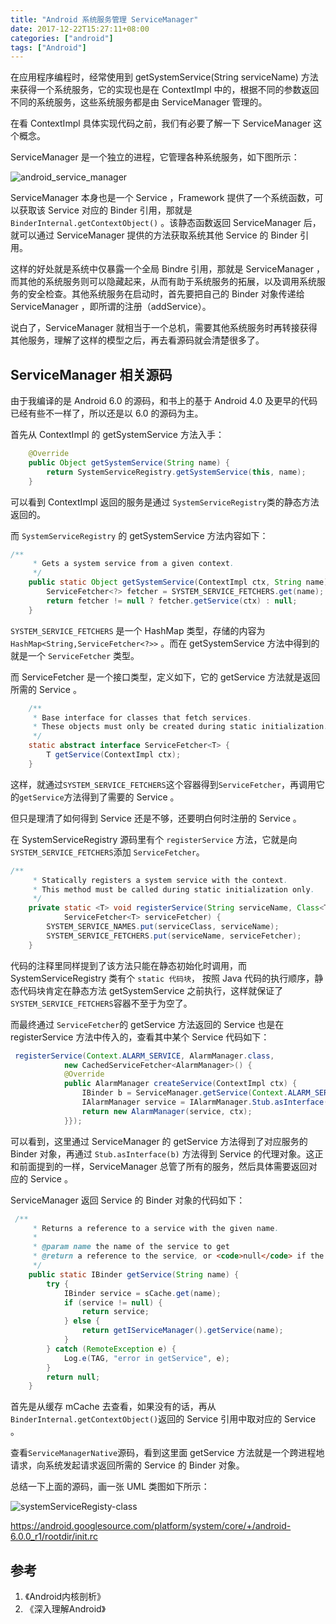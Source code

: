 ```yaml
---
title: "Android 系统服务管理 ServiceManager"
date: 2017-12-22T15:27:11+08:00
categories: ["android"]
tags: ["Android"]
---
```



在应用程序编程时，经常使用到 getSystemService(String serviceName) 方法来获得一个系统服务，它的实现也是在 ContextImpl 中的，根据不同的参数返回不同的系统服务，这些系统服务都是由 ServiceManager 管理的。

<!--more-->

在看 ContextImpl 具体实现代码之前，我们有必要了解一下 ServiceManager 这个概念。

ServiceManager 是一个独立的进程，它管理各种系统服务，如下图所示：


![android_service_manager](http://7xqe3m.com1.z0.glb.clouddn.com/blog-android_service_manager.png)


ServiceManager 本身也是一个 Service ，Framework 提供了一个系统函数，可以获取该 Service 对应的 Binder 引用，那就是 `BinderInternal.getContextObject()` 。该静态函数返回 ServiceManager 后，就可以通过 ServiceManager 提供的方法获取系统其他 Service 的 Binder 引用。


这样的好处就是系统中仅暴露一个全局 Bindre 引用，那就是 ServiceManager ，而其他的系统服务则可以隐藏起来，从而有助于系统服务的拓展，以及调用系统服务的安全检查。其他系统服务在启动时，首先要把自己的 Binder 对象传递给 ServiceManager ，即所谓的注册（addService）。


说白了，ServiceManager 就相当于一个总机，需要其他系统服务时再转接获得其他服务，理解了这样的模型之后，再去看源码就会清楚很多了。


## ServiceManager 相关源码

由于我编译的是 Android 6.0 的源码，和书上的基于 Android 4.0 及更早的代码已经有些不一样了，所以还是以 6.0 的源码为主。


首先从 ContextImpl 的 getSystemService 方法入手：

``` java
    @Override
    public Object getSystemService(String name) {
        return SystemServiceRegistry.getSystemService(this, name);
    }
```

可以看到 ContextImpl 返回的服务是通过 `SystemServiceRegistry`类的静态方法返回的。

而 `SystemServiceRegistry` 的 getSystemService 方法内容如下：
``` java
/**
     * Gets a system service from a given context.
     */
    public static Object getSystemService(ContextImpl ctx, String name) {
        ServiceFetcher<?> fetcher = SYSTEM_SERVICE_FETCHERS.get(name);
        return fetcher != null ? fetcher.getService(ctx) : null;
    }
```

`SYSTEM_SERVICE_FETCHERS` 是一个 HashMap 类型，存储的内容为 `HashMap<String,ServiceFetcher<?>>` 。而在 getSystemService 方法中得到的就是一个 `ServiceFetcher` 类型。

而 ServiceFetcher 是一个接口类型，定义如下，它的 getService 方法就是返回所需的 Service 。
``` java
    /**
     * Base interface for classes that fetch services.
     * These objects must only be created during static initialization.
     */
    static abstract interface ServiceFetcher<T> {
        T getService(ContextImpl ctx);
    }
```

这样，就通过`SYSTEM_SERVICE_FETCHERS`这个容器得到`ServiceFetcher`，再调用它的`getService`方法得到了需要的 Service 。

但只是理清了如何得到 Service 还是不够，还要明白何时注册的 Service 。

在 SystemServiceRegistry 源码里有个 `registerService` 方法，它就是向`SYSTEM_SERVICE_FETCHERS`添加 `ServiceFetcher`。

``` java
/**
     * Statically registers a system service with the context.
     * This method must be called during static initialization only.
     */
    private static <T> void registerService(String serviceName, Class<T> serviceClass,
            ServiceFetcher<T> serviceFetcher) {
        SYSTEM_SERVICE_NAMES.put(serviceClass, serviceName);
        SYSTEM_SERVICE_FETCHERS.put(serviceName, serviceFetcher);
    }
```
代码的注释里同样提到了该方法只能在静态初始化时调用，而 SystemServiceRegistry 类有个 `static 代码块`， 按照 Java 代码的执行顺序，静态代码块肯定在静态方法 getSystemService 之前执行，这样就保证了`SYSTEM_SERVICE_FETCHERS`容器不至于为空了。


而最终通过 `ServiceFetcher`的 getService 方法返回的 Service 也是在 registerService 方法中传入的，查看其中某个 Service 代码如下：

``` java
 registerService(Context.ALARM_SERVICE, AlarmManager.class,
            new CachedServiceFetcher<AlarmManager>() {
            @Override
            public AlarmManager createService(ContextImpl ctx) {
                IBinder b = ServiceManager.getService(Context.ALARM_SERVICE);
                IAlarmManager service = IAlarmManager.Stub.asInterface(b);
                return new AlarmManager(service, ctx);
            }});
```

可以看到，这里通过 ServiceManager 的 getService 方法得到了对应服务的 Binder 对象，再通过 `Stub.asInterface(b)` 方法得到 Service 的代理对象。这正和前面提到的一样，ServiceManager 总管了所有的服务，然后具体需要返回对应的 Service 。

ServiceManager 返回 Service 的 Binder 对象的代码如下：
``` java
 /**
     * Returns a reference to a service with the given name.
     * 
     * @param name the name of the service to get
     * @return a reference to the service, or <code>null</code> if the service doesn't exist
     */
    public static IBinder getService(String name) {
        try {
            IBinder service = sCache.get(name);
            if (service != null) {
                return service;
            } else {
                return getIServiceManager().getService(name);
            }
        } catch (RemoteException e) {
            Log.e(TAG, "error in getService", e);
        }
        return null;
    }
```

首先是从缓存 mCache 去查看，如果没有的话，再从`BinderInternal.getContextObject()`返回的 Service 引用中取对应的 Service 。

查看`ServiceManagerNative`源码，看到这里面 getService 方法就是一个跨进程地请求，向系统发起请求返回所需的 Service 的 Binder 对象。

总结一下上面的源码，画一张 UML 类图如下所示：


![systemServiceRegisty-class](http://7xqe3m.com1.z0.glb.clouddn.com/blog-systemServiceRegisty-class.png)


https://android.googlesource.com/platform/system/core/+/android-6.0.0_r1/rootdir/init.rc


## 参考

1. 《Android内核剖析》
2. 《深入理解Android》

